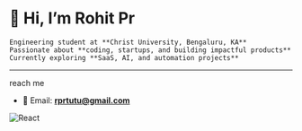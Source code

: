 # 👋 Hi, I’m Rohit Pr  

    Engineering student at **Christ University, Bengaluru, KA**  
    Passionate about **coding, startups, and building impactful products**  
    Currently exploring **SaaS, AI, and automation projects**  
---
reach me  
- 📧 Email: **rprtutu@gmail.com**  

![React](https://img.shields.io/badge/React-20232A?style=for-the-badge&logo=react&logoColor=61DAFB)


